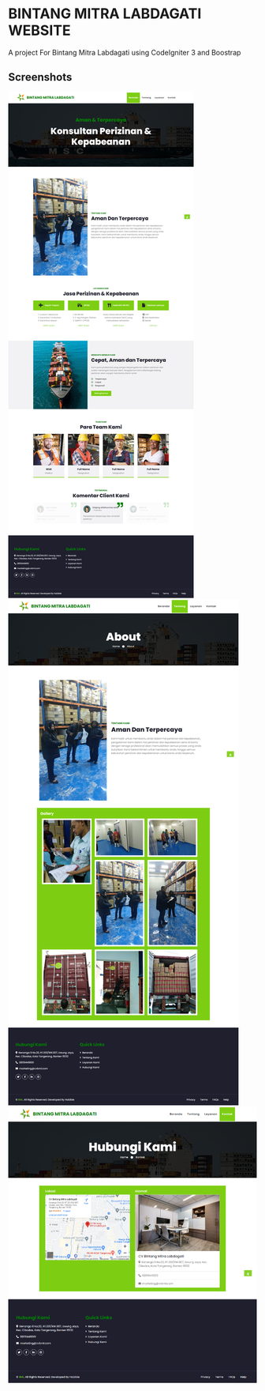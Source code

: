 # BINTANG MITRA LABDAGATI WEBSITE
A project For Bintang Mitra Labdagati using CodeIgniter 3 and Boostrap
## Screenshots
![alt tag](https://github.com/habibiealaydrus/bml/blob/main/vendor/admin/dist/img/preview1.png)
![alt tag](https://github.com/habibiealaydrus/bml/blob/main/vendor/admin/dist/img/preview2.png)
![alt tag](https://github.com/habibiealaydrus/bml/blob/main/vendor/admin/dist/img/preview3.png)

